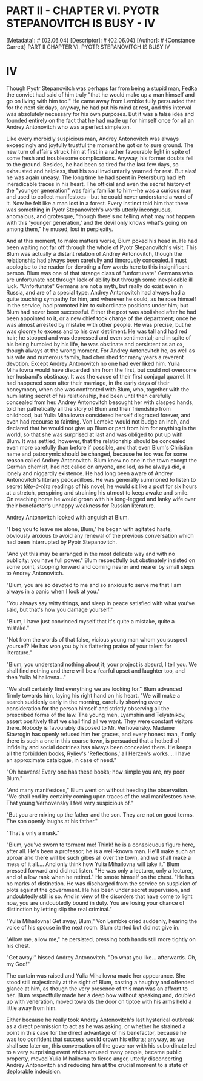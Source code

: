 # PART II - CHAPTER VI. PYOTR STEPANOVITCH IS BUSY - IV
[Metadata]: # {02.06.04}
[Descriptor]: # {02.06.04}
[Author]: # {Constance Garrett}
PART II
CHAPTER VI. PYOTR STEPANOVITCH IS BUSY
IV
# IV
Though Pyotr Stepanovitch was perhaps far from being a stupid man, Fedka the
convict had said of him truly "that he would make up a man himself and go on
living with him too." He came away from Lembke fully persuaded that for the
next six days, anyway, he had put his mind at rest, and this interval was
absolutely necessary for his own purposes. But it was a false idea and founded
entirely on the fact that he had made up for himself once for all an Andrey
Antonovitch who was a perfect simpleton.

Like every morbidly suspicious man, Andrey Antonovitch was always exceedingly
and joyfully trustful the moment he got on to sure ground. The new turn of
affairs struck him at first in a rather favourable light in spite of some fresh
and troublesome complications. Anyway, his former doubts fell to the ground.
Besides, he had been so tired for the last few days, so exhausted and helpless,
that his soul involuntarily yearned for rest. But alas! he was again uneasy.
The long time he had spent in Petersburg had left ineradicable traces in his
heart. The official and even the secret history of the "younger generation" was
fairly familiar to him--he was a curious man and used to collect
manifestoes--but he could never understand a word of it. Now he felt like a man
lost in a forest. Every instinct told him that there was something in Pyotr
Stepanovitch's words utterly incongruous, anomalous, and grotesque, "though
there's no telling what may not happen with this 'younger generation,' and the
devil only knows what's going on among them," he mused, lost in perplexity.

And at this moment, to make matters worse, Blum poked his head in. He had been
waiting not far off through the whole of Pyotr Stepanovitch's visit. This Blum
was actually a distant relation of Andrey Antonovitch, though the relationship
had always been carefully and timorously concealed. I must apologise to the
reader for devoting a few words here to this insignificant person. Blum was one
of that strange class of "unfortunate" Germans who are unfortunate not through
lack of ability but through some inexplicable ill luck. "Unfortunate" Germans
are not a myth, but really do exist even in Russia, and are of a special type.
Andrey Antonovitch had always had a quite touching sympathy for him, and
wherever he could, as he rose himself in the service, had promoted him to
subordinate positions under him; but Blum had never been successful. Either the
post was abolished after he had been appointed to it, or a new chief took
charge of the department; once he was almost arrested by mistake with other
people. He was precise, but he was gloomy to excess and to his own detriment.
He was tall and had red hair; he stooped and was depressed and even
sentimental; and in spite of his being humbled by his life, he was obstinate
and persistent as an ox, though always at the wrong moment. For Andrey
Antonovitch he, as well as his wife and numerous family, had cherished for many
years a reverent devotion. Except Andrey Antonovitch no one had ever liked him.
Yulia Mihailovna would have discarded him from the first, but could not
overcome her husband's obstinacy. It was the cause of their first conjugal
quarrel. It had happened soon after their marriage, in the early days of their
honeymoon, when she was confronted with Blum, who, together with the
humiliating secret of his relationship, had been until then carefully concealed
from her. Andrey Antonovitch besought her with clasped hands, told her
pathetically all the story of Blum and their friendship from childhood, but
Yulia Mihailovna considered herself disgraced forever, and even had recourse to
fainting. Von Lembke would not budge an inch, and declared that he would not
give up Blum or part from him for anything in the world, so that she was
surprised at last and was obliged to put up with Blum. It was settled, however,
that the relationship should be concealed even more carefully than before if
possible, and that even Blum's Christian name and patronymic should be changed,
because he too was for some reason called Andrey Antonovitch. Blum knew no one
in the town except the German chemist, had not called on anyone, and led, as he
always did, a lonely and niggardly existence. He had long been aware of Andrey
Antonovitch's literary peccadilloes. He was generally summoned to listen to
secret _tête-à-tête_ readings of his novel; he would sit like a post for six
hours at a stretch, perspiring and straining his utmost to keep awake and
smile. On reaching home he would groan with his long-legged and lanky wife over
their benefactor's unhappy weakness for Russian literature.

Andrey Antonovitch looked with anguish at Blum.

"I beg you to leave me alone, Blum," he began with agitated haste, obviously
anxious to avoid any renewal of the previous conversation which had been
interrupted by Pyotr Stepanovitch.

"And yet this may be arranged in the most delicate way and with no publicity;
you have full power." Blum respectfully but obstinately insisted on some point,
stooping forward and coming nearer and nearer by small steps to Andrey
Antonovitch.

"Blum, you are so devoted to me and so anxious to serve me that I am always in
a panic when I look at you."

"You always say witty things, and sleep in peace satisfied with what you've
said, but that's how you damage yourself."

"Blum, I have just convinced myself that it's quite a mistake, quite a
mistake."

"Not from the words of that false, vicious young man whom you suspect yourself?
He has won you by his flattering praise of your talent for literature."

"Blum, you understand nothing about it; your project is absurd, I tell you. We
shall find nothing and there will be a fearful upset and laughter too, and then
Yulia Mihailovna..."

"We shall certainly find everything we are looking for." Blum advanced firmly
towards him, laying his right hand on his heart. "We will make a search
suddenly early in the morning, carefully showing every consideration for the
person himself and strictly observing all the prescribed forms of the law. The
young men, Lyamshin and Telyatnikov, assert positively that we shall find all
we want. They were constant visitors there. Nobody is favourably disposed to
Mr. Verhovensky. Madame Stavrogin has openly refused him her graces, and every
honest man, if only there is such a one in this coarse town, is persuaded that
a hotbed of infidelity and social doctrines has always been concealed there. He
keeps all the forbidden books, Ryliev's 'Reflections,' all Herzen's works.... I
have an approximate catalogue, in case of need."

"Oh heavens! Every one has these books; how simple you are, my poor Blum."

"And many manifestoes," Blum went on without heeding the observation. "We shall
end by certainly coming upon traces of the real manifestoes here. That young
Verhovensky I feel very suspicious of."

"But you are mixing up the father and the son. They are not on good terms. The
son openly laughs at his father."

"That's only a mask."

"Blum, you've sworn to torment me! Think! he is a conspicuous figure here,
after all. He's been a professor, he is a well-known man. He'll make such an
uproar and there will be such gibes all over the town, and we shall make a mess
of it all.... And only think how Yulia Mihailovna will take it." Blum pressed
forward and did not listen. "He was only a lecturer, only a lecturer, and of a
low rank when he retired." He smote himself on the chest. "He has no marks of
distinction. He was discharged from the service on suspicion of plots against
the government. He has been under secret supervision, and undoubtedly still is
so. And in view of the disorders that have come to light now, you are
undoubtedly bound in duty. You are losing your chance of distinction by letting
slip the real criminal."

"Yulia Mihailovna! Get away, Blum," Von Lembke cried suddenly, hearing the
voice of his spouse in the next room. Blum started but did not give in.

"Allow me, allow me," he persisted, pressing both hands still more tightly on
his chest.

"Get away!" hissed Andrey Antonovitch. "Do what you like... afterwards. Oh, my
God!"

The curtain was raised and Yulia Mihailovna made her appearance. She stood
still majestically at the sight of Blum, casting a haughty and offended glance
at him, as though the very presence of this man was an affront to her. Blum
respectfully made her a deep bow without speaking and, doubled up with
veneration, moved towards the door on tiptoe with his arms held a little away
from him.

Either because he really took Andrey Antonovitch's last hysterical outbreak as
a direct permission to act as he was asking, or whether he strained a point in
this case for the direct advantage of his benefactor, because he was too
confident that success would crown his efforts; anyway, as we shall see later
on, this conversation of the governor with his subordinate led to a very
surprising event which amused many people, became public property, moved Yulia
Mihailovna to fierce anger, utterly disconcerting Andrey Antonovitch and
reducing him at the crucial moment to a state of deplorable indecision.

